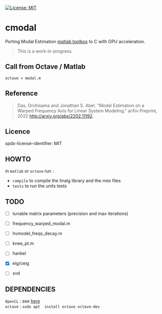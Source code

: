 [![License: MIT](https://img.shields.io/badge/License-MIT-yellow.svg)](https://opensource.org/licenses/MIT)     

# cmodal

Porting Modal Estimation [matlab toolbox](https://github.com/orchidas/Modal-estimation.git ) to C with GPU acceleration.

> This is a work-in-progress.

## Call from Octave / Matlab

`octave < modal.m`

## Reference

> Das, Orchisama and Jonathan S. Abel. "Modal Estimation on a Warped Frequency Axis for Linear System Modeling." arXiv Preprint, 2022 http://arxiv.org/abs/2202.11192.

## Licence

spdx-license-identifier: MIT

## HOWTO

in `matlab` or `octave` run :
- `compile` to compile the linalg library and the mex files
- `tests` to run the units tests

## TODO

- [ ] tunable matrix parameters (precision and max iterations)
- [ ] frequency_warped_modal.m
- [ ] hvmodel_freqs_decay.m
- [ ] knee_pt.m
- [ ] hankel
- [x] eig/ceig
- [ ] svd


## DEPENDENCIES

`OpenCL` : see [here](https://largo.lip6.fr/monolithe/admin_amd_ocl/)    
`octave` : `sudo apt  install octave octave-dev`   
